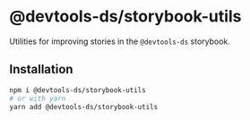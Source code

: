 # @devtools-ds/storybook-utils

Utilities for improving stories in the `@devtools-ds` storybook.

## Installation

```sh
npm i @devtools-ds/storybook-utils
# or with yarn
yarn add @devtools-ds/storybook-utils
```
